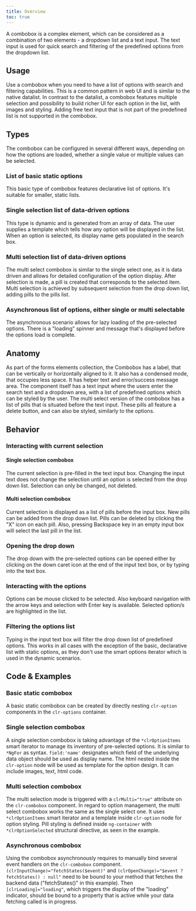 ```yaml
---
title: Overview
toc: true
---
```


A combobox is a complex element, which can be considered as a combination of two elements - a dropdown list and a text input. The text input is used for quick search and filtering of the predefined options from the dropdown list.

## Usage

Use a combobox when you need to have a list of options with search and filtering capabilities. This is a common pattern in web UI and is similar to the native datalist. In contrast to the datalist, a combobox features multiple selection and possibility to build richer UI for each option in the list, with images and styling. Adding free text input that is not part of the predefined list is not supported in the combobox.

## Types

The combobox can be configured in several different ways, depending on how the options are loaded, whether a single value or multiple values can be selected.

### List of basic static options

<div class="clr-row">
<div class="clr-col">
<p>
This basic type of combobox features declarative list of options. It's suitable for smaller, static lists.
</p>
</div>
<div class="clr-col">
<DocInset>
<ClrImage title="Basic Combobox" src="/images/components/combobox/combobox-simple.png" />
</DocInset>
</div>
</div>

### Single selection list of data-driven options

<div class="clr-row">
<div class="clr-col">
<p>
This type is dynamic and is generated from an array of data. The user supplies a template which tells how any option will be displayed in the list. When an option is selected, its display name gets populated in the search box.
</p>
</div>
<div class="clr-col">
<DocInset>
<ClrImage title="Single Selection Combobox" src="/images/components/combobox/combobox-single.png" />
</DocInset>
</div>
</div>

### Multi selection list of data-driven options

<div class="clr-row">
<div class="clr-col">
<p>
The multi select combobox is similar to the single select one, as it is data driven and allows for detailed configuration of the option display. After selection is made, a pill is created that corresponds to the selected item. Multi selection is achieved by subsequent selection from the drop down list, adding pills to the pills list.
</p>
</div>
<div class="clr-col">
<DocInset>
<ClrImage title="Multi Selection Combobox" src="/images/components/combobox/combobox-multi.png" />
</DocInset>
</div>
</div>

### Asynchronous list of options, either single or multi selectable

<div class="clr-row">
<div class="clr-col">
<p>
The asynchronous scenario allows for lazy loading of the pre-selected options. There is a "loading" spinner and message that's displayed before the options load is complete.
</p>
</div>
<div class="clr-col">
<DocInset>
<ClrImage title="Asynchronous Combobox" src="/images/components/combobox/combobox-async.png" />
</DocInset>
</div>
</div>

## Anatomy

<div class="clr-row">
<div class="clr-col">
<p>
As part of the forms elements collection, the Combobox has a label, that can be vertically or horizontally aligned to it. It also has a condensed mode, that occupies less space.
It has helper text and error/success message area. The component itself has a text input where the users enter the search text and a dropdown area, with a list of predefined options which can be styled by the user. The multi select version of the combobox has a list of pills that is situated before the text input. These pills all feature a delete button, and can also be styled, similarly to the options.
</p>
</div>
<div class="clr-col">
<DocInset>
<ClrImage title="Combobox Anatomy" src="/images/components/combobox/combobox-anatomy.png" />
</DocInset>
</div>
</div>

## Behavior

### Interacting with current selection

#### Single selection combobox

The current selection is pre-filled in the text input box. Changing the input text does not change the selection until an option is selected from the drop down list. Selection can only be changed, not deleted.

#### Multi selection combobox

Current selection is displayed as a list of pills before the input box. New pills can be added from the drop down list. Pills can be deleted by clicking the "X" icon on each pill. Also, pressing Backspace key in an empty input box will select the last pill in the list.

### Opening the drop down

The drop down with the pre-selected options can be opened either by clicking on the down caret icon at the end of the input text box, or by typing into the text box.

### Interacting with the options

Options can be mouse clicked to be selected. Also keyboard navigation with the arrow keys and selection with Enter key is available.
Selected option/s are highlighted in the list.

### Filtering the options list

Typing in the input text box will filter the drop down list of predefined options. This works in all cases with the exception of the basic, declarative list with static options, as they don't use the smart options iterator which is used in the dynamic scenarios.

## Code & Examples

### Basic static combobox

<div class="clr-row">
<div class="clr-col">
<p>
A basic static combobox can be created by directly nesting <code>clr-option</code> components in the <code>clr-options</code> container.
</p>
</div>
<div class="clr-col">
<DocInset>
<ClrImage title="Basic Combobox" src="/images/components/combobox/combobox-simple.png" />
</DocInset>
</div>
</div>
<doc-demo src="/demos/combobox/basic.html"/></doc-demo>

### Single selection combobox

<div class="clr-row">
<div class="clr-col">
<p>
A single selection combobox is taking advantage of the <code>*clrOptionItems</code> smart iterator to manage its inventory of pre-selected options. It is similar to <code>*NgFor</code> as syntax. <code>field:'name'</code> designates which field of the underlying data object should be used as display name. The html nested inside the <code>clr-option</code> node will be used as template for the option design. It can include images, text, html code.
</p>
</div>
<div class="clr-col">
<DocInset>
<ClrImage title="Single Selection Combobox" src="/images/components/combobox/combobox-single.png" />
</DocInset>
</div>
</div>
<doc-demo src="/demos/combobox/single.html"/></doc-demo>

### Multi selection combobox

<div class="clr-row">
<div class="clr-col">
<p>
The multi selection mode is triggered with a <code>clrMulti="true"</code> attribute on the <code>clr-combobox</code> component.
In regard to option management, the multi select combobox works the same as the single select one. It uses <code>*clrOptionItems</code> smart iterator and a template inside <code>clr-option</code> node for option styling.
Pill styling is defined inside <code>ng-container</code> with <code>*clrOptionSelected</code> structural directive, as seen in the example.

</p>
</div>
<div class="clr-col">
<DocInset>
<ClrImage title="Single Selection Combobox" src="/images/components/combobox/combobox-multi.png" />
</DocInset>
</div>
</div>
<doc-demo src="/demos/combobox/multi.html"/></doc-demo>

### Asynchronous combobox

<div class="clr-row">
<div class="clr-col">
<p>
Using the combobox asynchronously requires to manually bind several event handlers on the <code>clr-combobox</code> component.
<code>(clrInputChange)="fetchStates($event)"</code> and <code>(clrOpenChange)="$event ? fetchStates() : null"</code> need to be bound to your method that fetches the backend data ("fetchStates()" in this example). Then <code>[clrLoading]="loading"</code>, which triggers the display of the "loading" indicator, should be bound to a property that is active while your data fetching called is in progress.

</p>
</div>
<div class="clr-col">
<DocInset>
<ClrImage title="Async Combobox" src="/images/components/combobox/combobox-async.png" />
</DocInset>
</div>
</div>
<doc-demo src="/demos/combobox/async.html"/></doc-demo>

